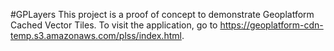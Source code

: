 #GPLayers
This project is a proof of concept to demonstrate Geoplatform Cached Vector Tiles. To visit the application, go to https://geoplatform-cdn-temp.s3.amazonaws.com/plss/index.html. 